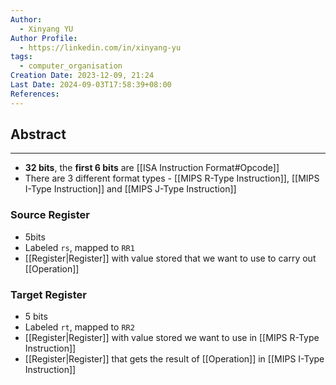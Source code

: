 ```yaml
---
Author:
  - Xinyang YU
Author Profile:
  - https://linkedin.com/in/xinyang-yu
tags:
  - computer_organisation
Creation Date: 2023-12-09, 21:24
Last Date: 2024-09-03T17:58:39+08:00
References: 
---
```

## Abstract
---
- **32 bits**, the **first 6 bits** are [[ISA Instruction Format#Opcode]]
- There are 3 different format types - [[MIPS R-Type Instruction]], [[MIPS I-Type Instruction]] and [[MIPS J-Type Instruction]]



### Source Register 
- 5bits
- Labeled `rs`, mapped to `RR1`
- [[Register|Register]] with value stored that we want to use to carry out [[Operation]]
### Target Register
- 5 bits
- Labeled `rt`, mapped to `RR2`
- [[Register|Register]] with value stored we want to use in [[MIPS R-Type Instruction]]
- [[Register|Register]] that gets the result of [[Operation]] in [[MIPS I-Type Instruction]]
